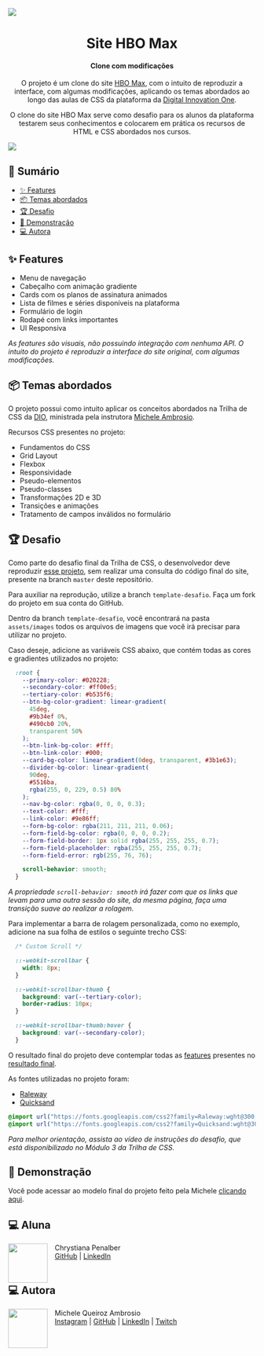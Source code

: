 <img src="assets/images/readme-images/cover.png">

<h1 align="center">Site HBO Max</h1>
<h4 align="center">Clone com modificações</h4>

<p align="center">
  O projeto é um clone do site <a href="https://www.hbomax.com/br/pt">HBO Max</a>, com o intuito de reproduzir a interface, com algumas modificações, aplicando os temas abordados ao longo das aulas de CSS da plataforma da <a href="https://dio.me">Digital Innovation One</a>.
</p>
<p align="center">
  O clone do site HBO Max serve como desafio para os alunos da plataforma testarem seus conhecimentos e colocarem em prática os recursos de HTML e CSS abordados nos cursos.
</p>

<a href="https://micheleambrosio.github.io/hbomax/">
  <img src="assets/images/readme-images/cover-2.png">
</a>

## 📎 Sumário

- [✨ Features](#features)
- [📦 Temas abordados](#topics)
- [🏆 Desafio](#challenges)
- [🌈 Demonstração](#demo)
- [💻 Autora](#author)

<h2 id="features">✨ Features</h2>

- Menu de navegação
- Cabeçalho com animação gradiente
- Cards com os planos de assinatura animados
- Lista de filmes e séries disponíveis na plataforma
- Formulário de login
- Rodapé com links importantes
- UI Responsiva

*As features são visuais, não possuindo integração com nenhuma API. O intuito do projeto é reproduzir a interface do site original, com algumas modificações.*

<h2 id="topics">📦 Temas abordados</h2>

O projeto possui como intuito aplicar os conceitos abordados na Trilha de CSS da <a href="https://dio.me">DIO</a>, ministrada pela instrutora <a href="https://github.com/micheleambrosio">Michele Ambrosio</a>.

Recursos CSS presentes no projeto:

- Fundamentos do CSS
- Grid Layout
- Flexbox
- Responsividade
- Pseudo-elementos
- Pseudo-classes
- Transformações 2D e 3D
- Transições e animações
- Tratamento de campos inválidos no formulário

<h2 id="challenges">🏆 Desafio</h2>

Como parte do desafio final da Trilha de CSS, o desenvolvedor deve reproduzir [esse projeto](https://micheleambrosio.github.io/hbomax/), sem realizar uma consulta do código final do site, presente na branch `master` deste repositório.

Para auxiliar na reprodução, utilize a branch `template-desafio`. Faça um fork do projeto em sua conta do GitHub.

Dentro da branch `template-desafio`, você encontrará na pasta `assets/images` todos os arquivos de imagens que você irá precisar para utilizar no projeto.

Caso deseje, adicione as variáveis CSS abaixo, que contém todas as cores e gradientes utilizados no projeto:

```css
  :root {
    --primary-color: #020228;
    --secondary-color: #ff00e5;
    --tertiary-color: #b535f6;
    --btn-bg-color-gradient: linear-gradient(
      45deg,
      #9b34ef 0%,
      #490cb0 20%,
      transparent 50%
    );
    --btn-link-bg-color: #fff;
    --btn-link-color: #000;
    --card-bg-color: linear-gradient(0deg, transparent, #3b1e63);
    --divider-bg-color: linear-gradient(
      90deg,
      #5516ba,
      rgba(255, 0, 229, 0.5) 80%
    );
    --nav-bg-color: rgba(0, 0, 0, 0.3);
    --text-color: #fff;
    --link-color: #9e86ff;
    --form-bg-color: rgba(211, 211, 211, 0.06);
    --form-field-bg-color: rgba(0, 0, 0, 0.2);
    --form-field-border: 1px solid rgba(255, 255, 255, 0.7);
    --form-field-placeholder: rgba(255, 255, 255, 0.7);
    --form-field-error: rgb(255, 76, 76);

    scroll-behavior: smooth;
  }
```

*A propriedade `scroll-behavior: smooth` irá fazer com que os links que levam para uma outra sessão do site, da mesma página, faça uma transição suave ao realizar a rolagem.*

Para implementar a barra de rolagem personalizada, como no exemplo, adicione na sua folha de estilos o seguinte trecho CSS:

```css
  /* Custom Scroll */

  ::-webkit-scrollbar {
    width: 8px;
  }

  ::-webkit-scrollbar-thumb {
    background: var(--tertiary-color);
    border-radius: 10px;
  }

  ::-webkit-scrollbar-thumb:hover {
    background: var(--secondary-color);
  }
```

O resultado final do projeto deve contemplar todas as [features](#features) presentes no <a href="https://micheleambrosio.github.io/hbomax/">resultado final</a>.

As fontes utilizadas no projeto foram:

- [Raleway](https://fonts.google.com/specimen/Raleway)
- [Quicksand](https://fonts.google.com/specimen/Quicksand?query=quicksand)
  
```css
@import url("https://fonts.googleapis.com/css2?family=Raleway:wght@300;400;500;600;700&display=swap");
@import url("https://fonts.googleapis.com/css2?family=Quicksand:wght@300;400;700&display=swap");
```

*Para melhor orientação, assista ao vídeo de instruções do desafio, que está disponibilizado no Módulo 3 da Trilha de CSS.*


<h2 id="demo">🌈 Demonstração</h2>

Você pode acessar ao modelo final do projeto feito pela Michele [clicando aqui](https://micheleambrosio.github.io/hbomax/).

<h2 id="author">💻 Aluna</h2>
<p>
<img align=left margin=10 width=80 src="https://avatars.githubusercontent.com/u/106619860?v=4"/>
<p>&nbsp&nbsp&nbspChrystiana Penalber<br>
  &nbsp&nbsp&nbsp;<a href="https://github.com/chryspenalber">GitHub</a>&nbsp;|&nbsp;<a href="https://www.linkedin.com/in/chrystiana-penalber-81876433/">LinkedIn</a>&nbsp;
<br/><br/>


<h2 id="author">💻 Autora</h2>
<p>
    <img align=left margin=10 width=80 src="https://avatars.githubusercontent.com/u/55519539?v=4"/>
    <p>&nbsp&nbsp&nbspMichele Queiroz Ambrosio<br>
    &nbsp&nbsp&nbsp<a href="http://instagram.com/programi_">Instagram</a>&nbsp;|&nbsp;<a href="https://github.com/micheleambrosio">GitHub</a>&nbsp;|&nbsp;<a href="https://www.linkedin.com/in/michele-ambrosio-a4899661/">LinkedIn</a>&nbsp;|&nbsp;<a href="https://www.twitch.tv/michele_ambrosio">Twitch</a></p>
</p>
<br/><br/>
<p>
